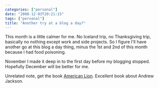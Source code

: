```yaml
---
categories: ["personal"]
date: "2008-12-03T20:21:15"
tags: ["personal"]
title: "Another try at a blog a day?"
---
```

This month is a little calmer for me. No Iceland trip, no Thanksgiving trip, basically no nothing except work and side projects. So I figure I'll have another go at this blog a day thing, minus the 1st and 2nd of this month because I had food poisoning.

November I made it deep in to the first day before my blogging stopped. Hopefully December will be better for me.

Unrelated note, get the book <a href="http://www.amazon.com/American-Lion-Andrew-Jackson-White/dp/1400063256">American Lion</a>. Excellent book about Andrew Jackson.

